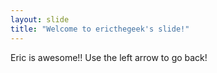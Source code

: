 ```yaml
---
layout: slide
title: "Welcome to ericthegeek's slide!"
---
```

Eric is awesome!!
Use the left arrow to go back!
